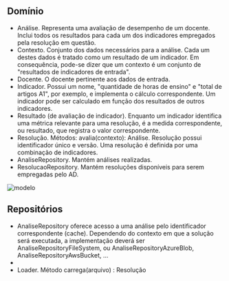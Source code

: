 ## Domínio

- Análise. Representa uma avaliação de desempenho de um docente. Inclui todos os resultados para cada um dos indicadores empregados pela resolução em questão.
- Contexto. Conjunto dos dados necessários para a análise. Cada um destes dados é tratado como um resultado de um indicador. Em consequência, pode-se dizer que um contexto é um conjunto de "resultados de indicadores de entrada".
- Docente. O docente pertinente aos dados de entrada.
- Indicador. Possui um nome, "quantidade de horas de ensino" e "total de artigos A1", por exemplo, e implementa o cálculo correspondente. Um indicador pode ser calculado em função dos resultados de outros indicadores.
- Resultado (de avaliação de indicador). Enquanto um indicador identifica uma métrica relevante para uma resolução, é a medida correspondente, ou resultado, que registra o valor correspondente.
- Resolução. Métodos: avalia(contexto): Análise. Resolução possui identificador único e versão. Uma resolução é definida por uma combinação de indicadores.
- AnaliseRepository. Mantém análises realizadas.
- ResolucaoRepository. Mantém resoluções disponíveis para serem empregadas pelo AD.

![modelo](http://www.plantuml.com/plantuml/proxy?cache=no&src=https://raw.githubusercontent.com/kyriosdata/docente-inf/main/documentacao/diagramas/c4-component.puml)


## Repositórios

- AnaliseRepository oferece acesso a uma análise pelo identificador correspondente (cache). Dependendo do contexto em que a solução será executada, a implementação deverá ser AnaliseRepositoryFileSystem, ou AnaliseRepositoryAzureBlob, AnaliseRepositoryAwsBucket, ...
-
- Loader. Método carrega(arquivo) : Resolução
